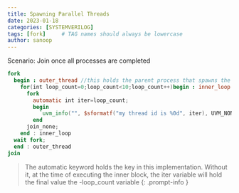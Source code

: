 ```yaml
---
title: Spawning Parallel Threads
date: 2023-01-18 
categories: [SYSTEMVERILOG]
tags: [fork]     # TAG names should always be lowercase
author: sanoop
---
```


Scenario: Join once all processes are completed


```verilog
fork 
  begin : outer_thread //this holds the parent process that spawns the child processes 
    for(int loop_count=0;loop_count<10;loop_count++)begin : inner_loop //the actual for loop
      fork
        automatic int iter=loop_count; 
        begin
          `uvm_info("", $sformatf("my thread id is %0d", iter), UVM_NONE);
        end
      join_none;
    end : inner_loop
  wait fork;
  end : outer_thread
join
```

>The automatic keyword holds the key in this implementation. Without it, at the time of executing the inner block, the iter variable will hold the final value the -loop_count variable 
{: .prompt-info }

